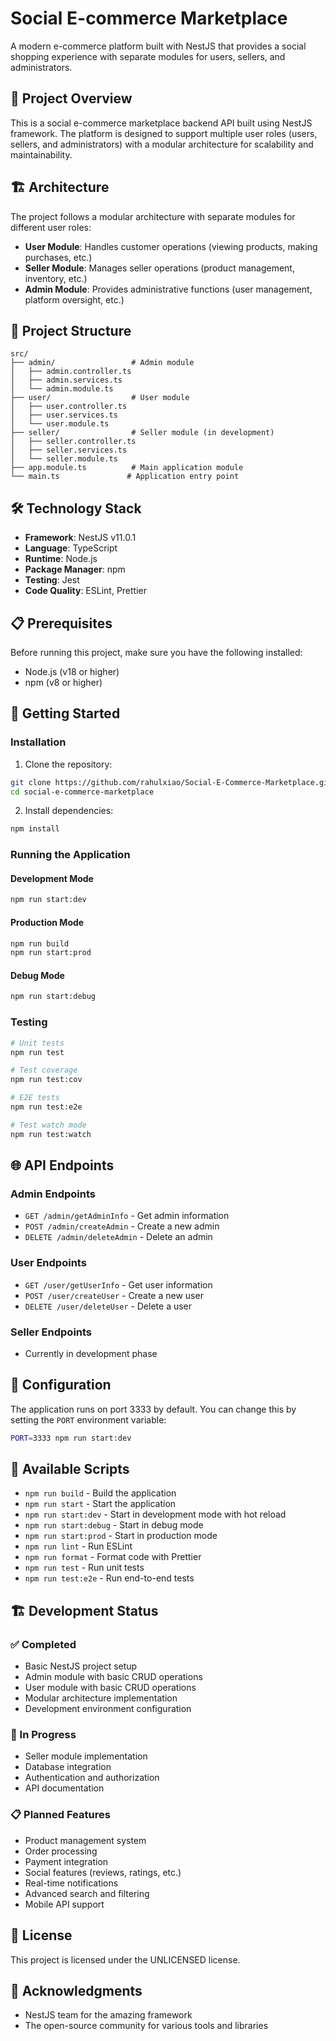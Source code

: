 # Social E-commerce Marketplace

A modern e-commerce platform built with NestJS that provides a social shopping experience with separate modules for users, sellers, and administrators.

## 🚀 Project Overview

This is a social e-commerce marketplace backend API built using NestJS framework. The platform is designed to support multiple user roles (users, sellers, and administrators) with a modular architecture for scalability and maintainability.

## 🏗️ Architecture

The project follows a modular architecture with separate modules for different user roles:

- **User Module**: Handles customer operations (viewing products, making purchases, etc.)
- **Seller Module**: Manages seller operations (product management, inventory, etc.)
- **Admin Module**: Provides administrative functions (user management, platform oversight, etc.)

## 📁 Project Structure

```
src/
├── admin/                 # Admin module
│   ├── admin.controller.ts
│   ├── admin.services.ts
│   └── admin.module.ts
├── user/                  # User module
│   ├── user.controller.ts
│   ├── user.services.ts
│   └── user.module.ts
├── seller/                # Seller module (in development)
│   ├── seller.controller.ts
│   ├── seller.services.ts
│   └── seller.module.ts
├── app.module.ts          # Main application module
└── main.ts               # Application entry point
```

## 🛠️ Technology Stack

- **Framework**: NestJS v11.0.1
- **Language**: TypeScript
- **Runtime**: Node.js
- **Package Manager**: npm
- **Testing**: Jest
- **Code Quality**: ESLint, Prettier

## 📋 Prerequisites

Before running this project, make sure you have the following installed:

- Node.js (v18 or higher)
- npm (v8 or higher)

## 🚀 Getting Started

### Installation

1. Clone the repository:
```bash
git clone https://github.com/rahulxiao/Social-E-Commerce-Marketplace.git
cd social-e-commerce-marketplace
```

2. Install dependencies:
```bash
npm install
```

### Running the Application

#### Development Mode
```bash
npm run start:dev
```

#### Production Mode
```bash
npm run build
npm run start:prod
```

#### Debug Mode
```bash
npm run start:debug
```

### Testing

```bash
# Unit tests
npm run test

# Test coverage
npm run test:cov

# E2E tests
npm run test:e2e

# Test watch mode
npm run test:watch
```

## 🌐 API Endpoints

### Admin Endpoints
- `GET /admin/getAdminInfo` - Get admin information
- `POST /admin/createAdmin` - Create a new admin
- `DELETE /admin/deleteAdmin` - Delete an admin

### User Endpoints
- `GET /user/getUserInfo` - Get user information
- `POST /user/createUser` - Create a new user
- `DELETE /user/deleteUser` - Delete a user

### Seller Endpoints
- Currently in development phase

## 🔧 Configuration

The application runs on port 3333 by default. You can change this by setting the `PORT` environment variable:

```bash
PORT=3333 npm run start:dev
```

## 📝 Available Scripts

- `npm run build` - Build the application
- `npm run start` - Start the application
- `npm run start:dev` - Start in development mode with hot reload
- `npm run start:debug` - Start in debug mode
- `npm run start:prod` - Start in production mode
- `npm run lint` - Run ESLint
- `npm run format` - Format code with Prettier
- `npm run test` - Run unit tests
- `npm run test:e2e` - Run end-to-end tests

## 🏗️ Development Status

### ✅ Completed
- Basic NestJS project setup
- Admin module with basic CRUD operations
- User module with basic CRUD operations
- Modular architecture implementation
- Development environment configuration

### 🚧 In Progress
- Seller module implementation
- Database integration
- Authentication and authorization
- API documentation

### 📋 Planned Features
- Product management system
- Order processing
- Payment integration
- Social features (reviews, ratings, etc.)
- Real-time notifications
- Advanced search and filtering
- Mobile API support


## 📄 License

This project is licensed under the UNLICENSED license.


## 🙏 Acknowledgments

- NestJS team for the amazing framework
- The open-source community for various tools and libraries



